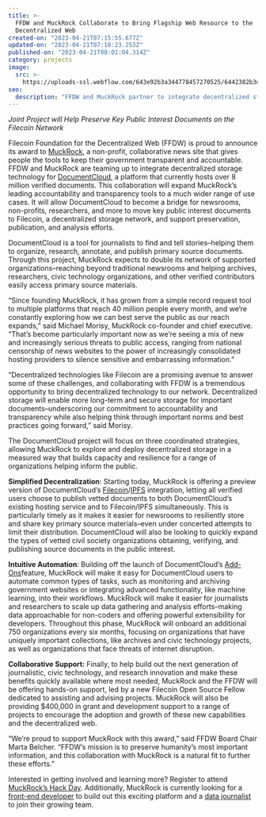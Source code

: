 ```yaml
---
title: >-
  FFDW and MuckRock Collaborate to Bring Flagship Web Resource to the
  Decentralized Web
created-on: "2023-04-21T07:15:55.677Z"
updated-on: "2023-04-21T07:18:23.253Z"
published-on: "2023-04-21T08:01:04.314Z"
category: projects
image:
  src: >-
    https://uploads-ssl.webflow.com/643e92b3a344778457270525/6442382b3db3a05fc766ec87_1-jduzu4kyyygqfyan9dl6da.png
seo:
  description: "FFDW and MuckRock partner to integrate decentralized storage for DocumentCloud, enhancing preservation and access to over 8 million public interest documents."
---
```


_Joint Project will Help Preserve Key Public Interest Documents on the Filecoin Network_

Filecoin Foundation for the Decentralized Web (FFDW) is proud to announce its award to [MuckRock](https://www.muckrock.com/), a non-profit, collaborative news site that gives people the tools to keep their government transparent and accountable. FFDW and MuckRock are teaming up to integrate decentralized storage technology for [DocumentCloud](https://www.documentcloud.org/app), a platform that currently hosts over 8 million verified documents. This collaboration will expand MuckRock’s leading accountability and transparency tools to a much wider range of use cases. It will allow DocumentCloud to become a bridge for newsrooms, non-profits, researchers, and more to move key public interest documents to Filecoin, a decentralized storage network, and support preservation, publication, and analysis efforts.

DocumentCloud is a tool for journalists to find and tell stories–helping them to organize, research, annotate, and publish primary source documents. Through this project, MuckRock expects to double its network of supported organizations–reaching beyond traditional newsrooms and helping archives, researchers, civic technology organizations, and other verified contributors easily access primary source materials.

“Since founding MuckRock, it has grown from a simple record request tool to multiple platforms that reach 40 million people every month, and we’re constantly exploring how we can best serve the public as our reach expands,” said Michael Morisy, MuckRock co-founder and chief executive. “That’s become particularly important now as we’re seeing a mix of new and increasingly serious threats to public access, ranging from national censorship of news websites to the power of increasingly consolidated hosting providers to silence sensitive and embarrassing information.”

“Decentralized technologies like Filecoin are a promising avenue to answer some of these challenges, and collaborating with FFDW is a tremendous opportunity to bring decentralized technology to our network. Decentralized storage will enable more long-term and secure storage for important documents–underscoring our commitment to accountability and transparency while also helping think through important norms and best practices going forward,” said Morisy.

The DocumentCloud project will focus on three coordinated strategies, allowing MuckRock to explore and deploy decentralized storage in a measured way that builds capacity and resilience for a range of organizations helping inform the public.

**Simplified Decentralization**: Starting today, MuckRock is offering a preview version of DocumentCloud’s [Filecoin](https://filecoin.io/)/[IPFS](https://ipfs.io/) integration, letting all verified users choose to publish vetted documents to both DocumentCloud’s existing hosting service and to Filecoin/IPFS simultaneously. This is particularly timely as it makes it easier for newsrooms to resiliently store and share key primary source materials–even under concerted attempts to limit their distribution. DocumentCloud will also be looking to quickly expand the types of vetted civil society organizations obtaining, verifying, and publishing source documents in the public interest.

**Intuitive Automation**: Building off the launch of DocumentCloud’s [Add-Ons](https://www.muckrock.com/news/archives/2022/mar/05/documentcloud-add-ons/)feature, MuckRock will make it easy for DocumentCloud users to automate common types of tasks, such as monitoring and archiving government websites or integrating advanced functionality, like machine learning, into their workflows. MuckRock will make it easier for journalists and researchers to scale up data gathering and analysis efforts–making data approachable for non-coders and offering powerful extensibility for developers. Throughout this phase, MuckRock will onboard an additional 750 organizations every six months, focusing on organizations that have uniquely important collections, like archives and civic technology projects, as well as organizations that face threats of internet disruption.

**Collaborative Support:** Finally, to help build out the next generation of journalistic, civic technology, and research innovation and make these benefits quickly available where most needed, MuckRock and the FFDW will be offering hands-on support, led by a new Filecoin Open Source Fellow dedicated to assisting and advising projects. MuckRock will also be providing $400,000 in grant and development support to a range of projects to encourage the adoption and growth of these new capabilities and the decentralized web.

“We’re proud to support MuckRock with this award,” said FFDW Board Chair Marta Belcher. “FFDW’s mission is to preserve humanity’s most important information, and this collaboration with MuckRock is a natural fit to further these efforts.”

Interested in getting involved and learning more? Register to attend [MuckRock’s Hack Day](https://www.muckrock.com/assignment/register-for-the-documentcloud-add-on-a-thon-on-may-27-385/embed/). Additionally, MuckRock is currently looking for a [front-end developer](https://www.muckrock.com/jobs/#frontend) to build out this exciting platform and a [data journalist](https://www.muckrock.com/jobs/#data) to join their growing team.
